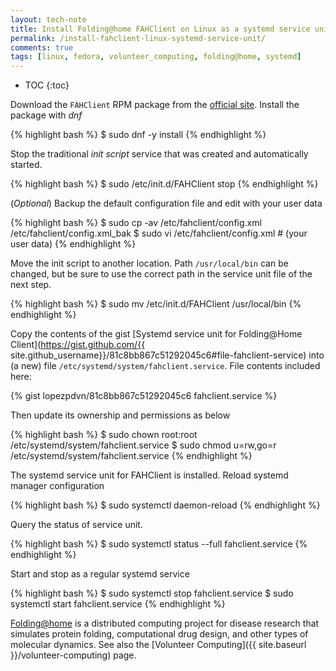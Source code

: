 ```yaml
---
layout: tech-note
title: Install Folding@home FAHClient on Linux as a systemd service unit
permalink: /install-fahclient-linux-systemd-service-unit/
comments: true
tags: [linux, fedora, volunteer_computing, folding@home, systemd]
---
```


* TOC
{:toc}

Download the `FAHClient` RPM package from the [official
site](https://folding.stanford.edu/home "Folding@home"). Install the package
with *dnf*

{% highlight bash %}
$ sudo dnf -y install <path to fachlient rpm>
{% endhighlight %}

Stop the traditional *init script* service that was created and automatically
started.

{% highlight bash %}
$ sudo /etc/init.d/FAHClient stop
{% endhighlight %}

(*Optional*) Backup the default configuration file and edit with your user data

{% highlight bash %}
$ sudo cp -av /etc/fahclient/config.xml /etc/fahclient/config.xml_bak
$ sudo vi /etc/fahclient/config.xml # (your user data)
{% endhighlight %}

Move the init script to another location. Path `/usr/local/bin` can be changed,
but be sure to use the correct path in the service unit file of the next step.

{% highlight bash %}
$ sudo mv /etc/init.d/FAHClient /usr/local/bin
{% endhighlight %}

Copy the contents of the gist [Systemd service unit for Folding@Home
Client](https://gist.github.com/{{ site.github_username}}/81c8bb867c51292045c6#file-fahclient-service) into (a
new) file `/etc/systemd/system/fahclient.service`. File contents included here:

{% gist lopezpdvn/81c8bb867c51292045c6 fahclient.service %}

Then update its ownership and permissions as below

{% highlight bash %}
$ sudo chown root:root /etc/systemd/system/fahclient.service
$ sudo chmod u=rw,go=r /etc/systemd/system/fahclient.service
{% endhighlight %}

The systemd service unit for FAHClient is installed. Reload systemd manager
configuration

{% highlight bash %}
$ sudo systemctl daemon-reload
{% endhighlight %}

Query the status of service unit.

{% highlight bash %}
$ sudo systemctl status --full fahclient.service
{% endhighlight %}

Start and stop as a regular systemd service

{% highlight bash %}
$ sudo systemctl stop fahclient.service
$ sudo systemctl start fahclient.service
{% endhighlight %}

[Folding@home](http://folding.stanford.edu/home) is a distributed computing
project for disease research that simulates protein folding, computational drug
design, and other types of molecular dynamics. See also the [Volunteer
Computing]({{ site.baseurl }}/volunteer-computing) page.
